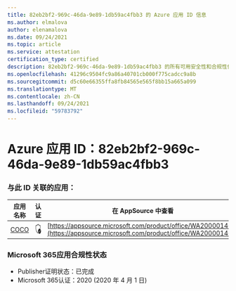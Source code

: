 ```yaml
---
title: 82eb2bf2-969c-46da-9e89-1db59ac4fbb3 的 Azure 应用 ID 信息
ms.author: elmalova
author: elenamalova
ms.date: 09/24/2021
ms.topic: article
ms.service: attestation
certification_type: certified
description: 82eb2bf2-969c-46da-9e89-1db59ac4fbb3 的所有可用安全性和合规性信息。
ms.openlocfilehash: 41296c9504fc9a86a40701cb000f775cadcc9a8b
ms.sourcegitcommit: d5c60e66355ffa8fb84565e565f8bb15a665a099
ms.translationtype: MT
ms.contentlocale: zh-CN
ms.lasthandoff: 09/24/2021
ms.locfileid: "59783792"
---
```

# <a name="azure-app-id-82eb2bf2-969c-46da-9e89-1db59ac4fbb3"></a>Azure 应用 ID：82eb2bf2-969c-46da-9e89-1db59ac4fbb3


### <a name="apps-associated-with-this-id"></a>与此 ID 关联的应用：
| **应用名称** | **认证** | **在 AppSource 中查看** |
|--------------|---------------|-----------------------|
| [COCO](https://docs.microsoft.com/microsoft-365-app-certification/forward/WA200001468) | <img alt="Certified application badge" src="../media/certified-badge.png" height="25" width="25" /> | [https://appsource.microsoft.com/product/office/WA200001468](https://appsource.microsoft.com/product/office/WA200001468) |

### <a name="microsoft-365-app-compliance-status"></a>Microsoft 365应用合规性状态
- Publisher证明状态：已完成
- Microsoft 365认证：2020 (2020 年 4 月 1 日) 

